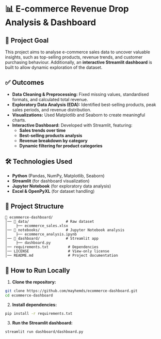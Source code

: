 # 📊 E-commerce Revenue Drop Analysis & Dashboard

## 🎯 Project Goal
This project aims to analyse e-commerce sales data to uncover valuable insights, such as top-selling products, revenue trends, and customer purchasing behaviour. Additionally, an **interactive Streamlit dashboard** is built to allow dynamic exploration of the dataset.

## ✅ Outcomes
- **Data Cleaning & Preprocessing:** Fixed missing values, standardised formats, and calculated total revenue.
- **Exploratory Data Analysis (EDA):** Identified best-selling products, peak sales periods, and revenue distribution.
- **Visualizations:** Used Matplotlib and Seaborn to create meaningful charts.
- **Interactive Dashboard:** Developed with Streamlit, featuring:
  - **Sales trends over time**
  - **Best-selling products analysis**
  - **Revenue breakdown by category**
  - **Dynamic filtering for product categories**

## 🛠️ Technologies Used
- **Python** (Pandas, NumPy, Matplotlib, Seaborn)
- **Streamlit** (for dashboard visualization)
- **Jupyter Notebook** (for exploratory data analysis)
- **Excel & OpenPyXL** (for dataset handling)

## 📂 Project Structure
```
📁 ecommerce-dashboard/
│── 📁 data/                 # Raw dataset
│    ├── ecommerce_sales.xlsx
│── 📁 notebooks/            # Jupyter Notebook analysis
│    ├── ecommerce_analysis.ipynb
│── 📁 dashboard/            # Streamlit app
│    ├── dashboard.py
│── requirements.txt         # Dependencies
│── LICENSE                  # View-only license
│── README.md                # Project documentation
```

## 🚀 How to Run Locally
1. **Clone the repository:**
```sh
git clone https://github.com/mayhemds/ecommerce-dashboard.git
cd ecommerce-dashboard
```
2. **Install dependencies:**
```sh
pip install -r requirements.txt
```
3. **Run the Streamlit dashboard:**
```sh
streamlit run dashboard/dashboard.py
```




